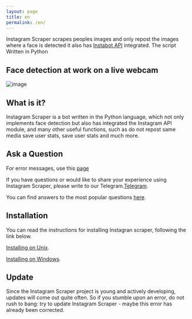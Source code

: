 ```yaml
---
layout: page
title: en
permalink: /en/
---
```


Instagram Scraper scrapes peoples images and only repost the images where a face is detected it also has [Instabot API](https://github.com/instagrambot/instabot) integrated. The script Written in Python 

## Face detection at work on a live webcam 

![image](https://res.cloudinary.com/practicaldev/image/fetch/s--qdvR8Vl8--/c_limit%2Cf_auto%2Cfl_progressive%2Cq_66%2Cw_880/https://cloud.githubusercontent.com/assets/896692/24430398/36f0e3f0-13cb-11e7-8258-4d0c9ce1e419.gif)

## What is it?
Instagram Scraper is a bot written in the Python language, which not only implements face detection but also has integrated the Instagram API module, and many other useful functions, such as do not repost same media save user stats, save user stats and much more.

## Ask a Question 

For error messages, use this [page](https://github.com/instagrambot/Instagram-scraper-with-autopost/issues) 


If you have questions or would like to share your experience using Instagram Scraper, please write to our Telegram.[Telegram](https://t.me/instabotproject).

You can find answers to the most popular questions [here](https://github.com/instagrambot/Instagram-scraper-with-autopost).

## Installation
You can read the instructions for installing Instagran scraper, following the link below.

[Installing on Unix](./Installation_on_Unix).

[Installing on Windows](./Installation_on_Windows).


## Update
Since the Instagram Scraper project is young and actively developing, updates will come out quite often. So if you stumble upon an error, do not rush to bang: try to update Instagram Scraper - maybe this error has already been corrected.
